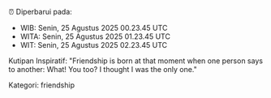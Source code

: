 ⏰ Diperbarui pada:
- WIB: Senin, 25 Agustus 2025 00.23.45 UTC
- WITA: Senin, 25 Agustus 2025 01.23.45 UTC
- WIT: Senin, 25 Agustus 2025 02.23.45 UTC

Kutipan Inspiratif:
"Friendship is born at that moment when one person says to another: What! You too? I thought I was the only one."


Kategori: friendship


